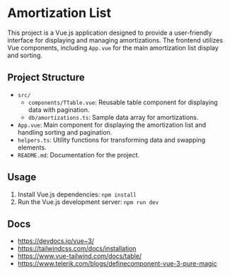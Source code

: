 # Amortization List

This project is a Vue.js application designed to provide a user-friendly interface for displaying and managing amortizations. The frontend utilizes Vue components, including `App.vue` for the main amortization list display and sorting. 

## Project Structure

- `src/`
  - `components/TTable.vue`: Reusable table component for displaying data with pagination.
  - `db/amortizations.ts`: Sample data array for amortizations.
- `App.vue`: Main component for displaying the amortization list and handling sorting and pagination.
- `helpers.ts`: Utility functions for transforming data and swapping elements.
- `README.md`: Documentation for the project.

## Usage

1. Install Vue.js dependencies: `npm install`
2. Run the Vue.js development server: `npm run dev`

## Docs

- https://devdocs.io/vue~3/
- https://tailwindcss.com/docs/installation 
- https://www.vue-tailwind.com/docs/table/ 
- https://www.telerik.com/blogs/definecomponent-vue-3-pure-magic 


